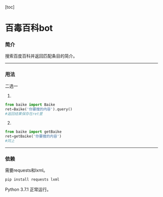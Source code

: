 [toc]

# 百毒百科bot

### 简介

搜索百度百科并返回匹配条目的简介。

------

### 用法

二选一

1.

```python
from baike import Baike
ret=Baike('你要搜的内容').query()
#返回结果保存在ret里
```

2.

```python
from baike import getBaike
ret=getBaike('你要搜的内容')
#同上
```

------

### 依赖

需要requests和lxml。

```python
pip install requests lxml
```

Python 3.7.1 正常运行。

